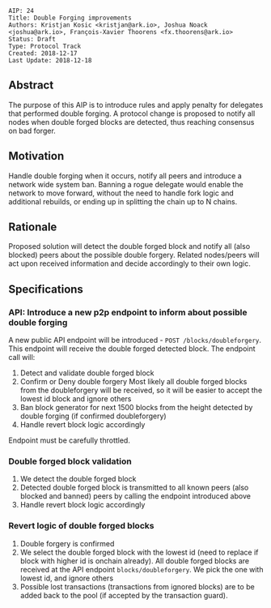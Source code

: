 ```
AIP: 24
Title: Double Forging improvements
Authors: Kristjan Kosic <kristjan@ark.io>, Joshua Noack <joshua@ark.io>, François-Xavier Thoorens <fx.thoorens@ark.io>
Status: Draft
Type: Protocol Track
Created: 2018-12-17
Last Update: 2018-12-18
```

## Abstract
The purpose of this AIP is to introduce rules and apply penalty for delegates that performed double forging. A protocol change is proposed to notify all nodes when double forged blocks are detected, thus reaching consensus on bad forger.

## Motivation
Handle double forging when it occurs, notify all peers and introduce a network wide system ban. Banning a rogue delegate would enable the network to move forward, without the need to handle fork logic and additional rebuilds, or ending up in splitting the chain up to N chains.

## Rationale
Proposed solution will detect the double forged block and notify all (also blocked) peers about the possible double forgery. Related nodes/peers will act upon received information and decide accordingly to their own logic.

## Specifications
### API: Introduce a new p2p endpoint to inform about possible double forging
A new public API endpoint will be introduced - `POST /blocks/doubleforgery`. This endpoint will receive the double forged detected block. The endpoint call will:
1. Detect and validate double forged block
2. Confirm or Deny double forgery
    Most likely all double forged blocks from the doubleforgery will be received, so it will be easier to accept the lowest id block and ignore others
3. Ban block generator for next 1500 blocks from the height detected by double forging (if confirmed doubleforgery)
4. Handle revert block logic accordingly

Endpoint must be carefully throttled. 

### Double forged block validation
1. We detect the double forged block
2. Detected double forged block is transmitted to all known peers (also blocked and banned) peers by calling the endpoint introduced above
3. Handle revert block logic accordingly

### Revert logic of double forged blocks
1. Double forgery is confirmed
2. We select the double forged block with the lowest id (need to replace if block with higher id is onchain already). All double forged blocks are received at the API endpoint `blocks/doubleforgery`. We pick the one with lowest id, and ignore others
3. Possible lost transactions (transactions from ignored blocks) are to be added back to the pool (if accepted by the transaction guard).

